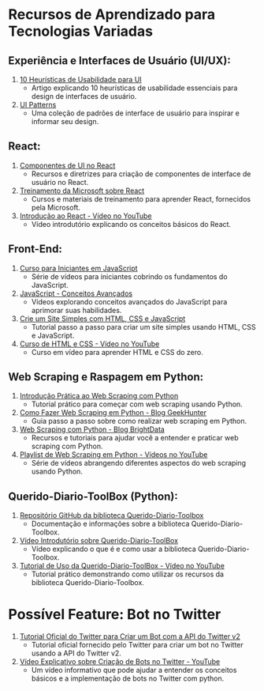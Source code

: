 # Recursos de Aprendizado para Tecnologias Variadas

## Experiência e Interfaces de Usuário (UI/UX):

1. [10 Heurísticas de Usabilidade para UI](https://www.nngroup.com/articles/ten-usability-heuristics/)
   - Artigo explicando 10 heurísticas de usabilidade essenciais para design de interfaces de usuário.
2. [UI Patterns](https://ui-patterns.com/)
   - Uma coleção de padrões de interface de usuário para inspirar e informar seu design.

## React:

1. [Componentes de UI no React](https://pt-br.legacy.reactjs.org/community/ui-components.html)
   - Recursos e diretrizes para criação de componentes de interface de usuário no React.
2. [Treinamento da Microsoft sobre React](https://learn.microsoft.com/pt-br/training/paths/react/)
   - Cursos e materiais de treinamento para aprender React, fornecidos pela Microsoft.
3. [Introdução ao React - Vídeo no YouTube](https://www.youtube.com/watch?v=RVFAyFWO4go)
   - Vídeo introdutório explicando os conceitos básicos do React.

## Front-End:

1. [Curso para Iniciantes em JavaScript](https://www.youtube.com/watch?v=SajRjc9KKUE&list=PL0Zuz27SZ-6Oi6xNtL_fwCrwpuqylMsgT)
   - Série de vídeos para iniciantes cobrindo os fundamentos do JavaScript.
2. [JavaScript - Conceitos Avançados](https://www.youtube.com/watch?v=1S8SBDhA7HA&list=PL0Zuz27SZ-6N3bG4YZhkrCL3ZmDcLTuGd)
   - Vídeos explorando conceitos avançados do JavaScript para aprimorar suas habilidades.
3. [Crie um Site Simples com HTML, CSS e JavaScript](https://www.freecodecamp.org/news/create-a-simple-website-with-html-css-javascript/)
   - Tutorial passo a passo para criar um site simples usando HTML, CSS e JavaScript.
4. [Curso de HTML e CSS - Vídeo no YouTube](https://www.youtube.com/watch?v=HGTJBPNC-Gw)
   - Curso em vídeo para aprender HTML e CSS do zero.

## Web Scraping e Raspagem em Python:

1. [Introdução Prática ao Web Scraping com Python](https://realpython.com/python-web-scraping-practical-introduction/#extract-text-from-html-with-regular-expressions)
   - Tutorial prático para começar com web scraping usando Python.
2. [Como Fazer Web Scraping em Python - Blog GeekHunter](https://blog.geekhunter.com.br/como-fazer-um-web-scraping-python)
   - Guia passo a passo sobre como realizar web scraping em Python.
3. [Web Scraping com Python - Blog BrightData](https://brightdata.com.br/blog/procedimentos/web-scraping-with-python)
   - Recursos e tutoriais para ajudar você a entender e praticar web scraping com Python.
4. [Playlist de Web Scraping em Python - Vídeos no YouTube](https://www.youtube.com/playlist?list=PLFeyfVYazTkIYEFvAKB6SB-uJ-CWW4BrZ)
   - Série de vídeos abrangendo diferentes aspectos do web scraping usando Python.

## Querido-Diario-ToolBox (Python):

1. [Repositório GitHub da biblioteca Querido-Diario-Toolbox](https://github.com/okfn-brasil/querido-diario-toolbox?tab=readme-ov-file)
   - Documentação e informações sobre a biblioteca Querido-Diario-Toolbox.
2. [Vídeo Introdutório sobre Querido-Diario-ToolBox](https://www.youtube.com/watch?v=ZE8K2zmgVSQ)
   - Vídeo explicando o que é e como usar a biblioteca Querido-Diario-Toolbox.
3. [Tutorial de Uso da Querido-Diario-ToolBox - Vídeo no YouTube](https://youtu.be/I29iZ1UWjig)
   - Tutorial prático demonstrando como utilizar os recursos da biblioteca Querido-Diario-Toolbox.


# Possível Feature: Bot no Twitter

1. [Tutorial Oficial do Twitter para Criar um Bot com a API do Twitter v2](https://developer.twitter.com/en/docs/tutorials/how-to-create-a-twitter-bot-with-twitter-api-v2)
   - Tutorial oficial fornecido pelo Twitter para criar um bot no Twitter usando a API do Twitter v2.
2. [Vídeo Explicativo sobre Criação de Bots no Twitter - YouTube](https://www.youtube.com/watch?v=ITmZWIky4g8)
   - Um vídeo informativo que pode ajudar a entender os conceitos básicos e a implementação de bots no Twitter com python.
